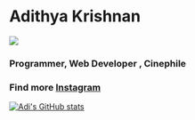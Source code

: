 


# Adithya Krishnan
<img src="https://komarev.com/ghpvc/?username=fal3n-4ngel"/>

### Programmer, Web Developer , Cinephile
### Find more [Instagram](https://www.instagram.com/fal3n.4ngel?utm_medium=copy_link)





[![Adi's GitHub stats](https://github-readme-stats.vercel.app/api?username=fal3n-4ngel)](https://github.com/anuraghazra/github-readme-stats)
